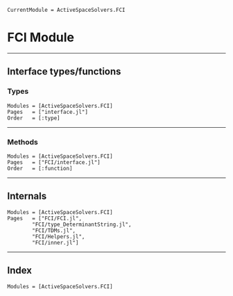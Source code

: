 ```@meta
CurrentModule = ActiveSpaceSolvers.FCI 
```
# FCI Module


---
## Interface types/functions

### Types 
```@autodocs
Modules = [ActiveSpaceSolvers.FCI]
Pages   = ["interface.jl"]
Order   = [:type]
```

---

### Methods
```@autodocs
Modules = [ActiveSpaceSolvers.FCI]
Pages   = ["FCI/interface.jl"]
Order   = [:function]
```
---

## Internals
```@autodocs
Modules = [ActiveSpaceSolvers.FCI]
Pages   = ["FCI/FCI.jl", 
	    "FCI/type_DeterminantString.jl",
	    "FCI/TDMs.jl",
	    "FCI/Helpers.jl",
	    "FCI/inner.jl"]
```

---

## Index
```@index
Modules = [ActiveSpaceSolvers.FCI]
```
